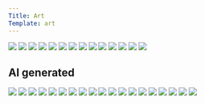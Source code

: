 ```yaml
---
Title: Art
Template: art
---
```


<div class="grid grid-cols-3 gap-6 prose-img:m-0 prose-img:rounded-lg prose-img:shadow-lg">
    <img src="https://i.imgur.com/Heh7lXL.jpeg" />
    <img src="https://i.imgur.com/woa4TYk.png" />
    <img src="https://i.imgur.com/dft5C26.jpeg" />
    <img src="https://i.imgur.com/Ue9C7tP.jpeg" />
    <img src="https://i.imgur.com/Xcu4hyd.jpeg" />
    <img src="https://i.imgur.com/YUJYWTi.jpeg" />
    <img src="https://i.imgur.com/VVD3YG3.jpeg" />
    <img src="https://i.imgur.com/KHJmnKz.jpeg" />
    <img src="https://i.imgur.com/BXeEDGw.jpeg" />
    <img src="https://i.imgur.com/Cgi9ljc.jpeg" />
    <img src="https://i.imgur.com/RblqzIJ.jpeg" />
    <img src="https://i.imgur.com/Hdc4SMl.jpeg" />
    <img src="https://i.imgur.com/gWgaOit.jpeg" />
    <img src="https://i.imgur.com/ehR5SGq.jpeg" />
</div>

## AI generated

<div class="grid grid-cols-2 gap-6 prose-img:m-0 prose-img:rounded-lg prose-img:shadow-lg">
    <img src="https://i.imgur.com/NWRitcP.png" />
    <img src="https://i.imgur.com/vAOJmLE.png" />
    <img src="https://i.imgur.com/UyF3oeN.png" />
    <img src="https://i.imgur.com/0P9iZ9Y.jpg" />
    <img src="https://i.imgur.com/koFiD9P.jpg" />
    <img src="https://i.imgur.com/yTpHU5T.jpg" />
    <img src="https://i.imgur.com/Fy2HdtL.jpg" />
    <img src="https://i.imgur.com/dZdTG8c.jpg" />
    <img src="https://i.imgur.com/kQXdqaY.jpg" />
    <img src="https://i.imgur.com/nU1nCtj.jpeg" />
    <img src="https://i.imgur.com/sve1aIy.png" />
    <img src="https://i.imgur.com/8gqHnMz.jpeg" />
    <img src="https://i.imgur.com/L3UMo5L.png" />
    <img src="https://i.imgur.com/K2q4aMR.jpeg" />
    <img src="https://i.imgur.com/MOxGwvH.jpeg" />
    <img src="https://i.imgur.com/MwWmYG7.jpeg" />
    <img src="https://i.imgur.com/MozpjrU.jpeg" />
    <img src="https://i.imgur.com/jnlntwn.jpeg" />
    <img src="https://i.imgur.com/3otkBk0.jpeg" />
</div>
